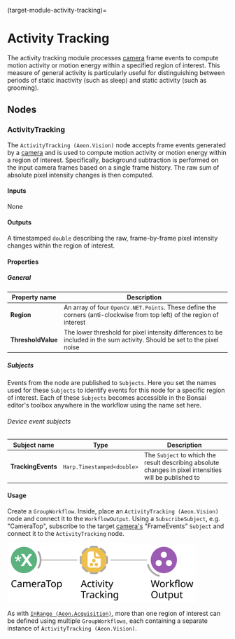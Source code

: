 (target-module-activity-tracking)=
# Activity Tracking
The activity tracking module processes [camera](target-node-spinnakervideosource) frame events to compute motion activity or motion energy within a specified region of interest.
This measure of general activity is particularly useful for distinguishing between periods of static inactivity (such as sleep) and static activity (such as grooming).

## Nodes
### ActivityTracking 
The `ActivityTracking (Aeon.Vision)` node accepts frame events generated by a [camera](target-node-spinnakervideosource) and is used to compute motion activity or motion energy within a region of interest. 
Specifically, background subtraction is performed on the input camera frames based on a single frame history. The raw sum of absolute pixel intensity changes is then computed.

#### Inputs
None

#### Outputs 
<!-- Moved into this section from description, check if correct -->
A timestamped `double` describing the raw, frame-by-frame pixel intensity changes within the region of interest.

#### Properties
##### General
| Property name | Description                                               |
|---------------|-----------------------------------------------------------|
| **Region**         | An array of four `OpenCV.NET.Points`. These define the corners (anti-clockwise from top left) of the region of interest     |
| **ThresholdValue** | The lower threshold for pixel intensity differences to be included in the sum activity. Should be set to the pixel noise |

##### Subjects
Events from the node are published to `Subjects`. 
Here you set the names used for these `Subjects` to identify events for this node for a specific region of interest.
Each of these `Subjects` becomes accessible in the Bonsai editor's toolbox anywhere in the workflow using the name set here.

###### Device event subjects
| Subject name      | Type        | Description                   |
|-------------------|-------------|-------------------------------|
| **TrackingEvents**   | `Harp.Timestamped<double>` | The `Subject` to which the result describing absolute changes in pixel intensities will be published to |

#### Usage
Create a `GroupWorkflow`.
Inside, place an `ActivityTracking (Aeon.Vision)` node and connect it to the `WorkflowOutput`. 
Using a `SubscribeSubject`, e.g. "CameraTop", subscribe to the target [camera's](target-module-camera) "FrameEvents" `Subject` and connect it to the `ActivityTracking` node.

![ActivityTracking](../../workflows/activityTracking.svg)

As with [`InRange (Aeon.Acquisition)`](target-node-inrange), more than one region of interest can be defined using multiple `GroupWorkflows`, each containing a separate instance of `ActivityTracking (Aeon.Vision)`.

<!-- To be completed 
## GUI
Description of any user interface components and visualisers.

## Logging
Information on logging functionalities, nodes involved, and schemas for recorded data.

**Data schema**

| Register name         | Access | Address | Type    | Mask type          | Description                                   |
|-----------------------|--------|---------|---------|--------------------|-----------------------------------------------|
| **Register1**         | Access | Address | `Type`  | Mask               | Description of Register1                      |
| **Register2**         | Access | Address | `Type`  | Mask               | Description of Register2                      |

(For not virtual harp devices) a full list of the available registers for the `device name` see the corresponding [device.yml](link-to-harprepo-device.yml)

## State persistence
Information on state recovery or persistence requirements, if applicable.

## Alerts
Explanation of any alert configurations and links to guides or further configuration steps.
-->